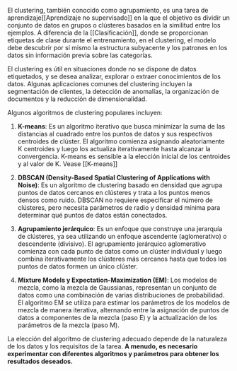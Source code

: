 El clustering, también conocido como agrupamiento, es una tarea de aprendizaje[[Aprendizaje no supervisado]] en la que el objetivo es dividir un conjunto de datos en grupos o clústeres basados en la similitud entre los ejemplos. A diferencia de la [[Clasificación]], donde se proporcionan etiquetas de clase durante el entrenamiento, en el clustering, el modelo debe descubrir por sí mismo la estructura subyacente y los patrones en los datos sin información previa sobre las categorías.

El clustering es útil en situaciones donde no se dispone de datos etiquetados, y se desea analizar, explorar o extraer conocimientos de los datos. Algunas aplicaciones comunes del clustering incluyen la segmentación de clientes, la detección de anomalías, la organización de documentos y la reducción de dimensionalidad.

Algunos algoritmos de clustering populares incluyen:

1.  **K-means**: Es un algoritmo iterativo que busca minimizar la suma de las distancias al cuadrado entre los puntos de datos y sus respectivos centroides de clúster. El algoritmo comienza asignando aleatoriamente K centroides y luego los actualiza iterativamente hasta alcanzar la convergencia. K-means es sensible a la elección inicial de los centroides y al valor de K. Vease [[K-means]]

2.  **DBSCAN (Density-Based Spatial Clustering of Applications with Noise)**: Es un algoritmo de clustering basado en densidad que agrupa puntos de datos cercanos en clústeres y trata a los puntos menos densos como ruido. DBSCAN no requiere especificar el número de clústeres, pero necesita parámetros de radio y densidad mínima para determinar qué puntos de datos están conectados.

3.  **Agrupamiento jerárquico**: Es un enfoque que construye una jerarquía de clústeres, ya sea utilizando un enfoque ascendente (aglomerativo) o descendente (divisivo). El agrupamiento jerárquico aglomerativo comienza con cada punto de datos como un clúster individual y luego combina iterativamente los clústeres más cercanos hasta que todos los puntos de datos formen un único clúster.

4.  **Mixture Models y Expectation-Maximization (EM)**: Los modelos de mezcla, como la mezcla de Gaussianas, representan un conjunto de datos como una combinación de varias distribuciones de probabilidad. El algoritmo EM se utiliza para estimar los parámetros de los modelos de mezcla de manera iterativa, alternando entre la asignación de puntos de datos a componentes de la mezcla (paso E) y la actualización de los parámetros de la mezcla (paso M).

La elección del algoritmo de clustering adecuado depende de la naturaleza de los datos y los requisitos de la tarea. **A menudo, es necesario experimentar con diferentes algoritmos y parámetros para obtener los resultados deseados.**